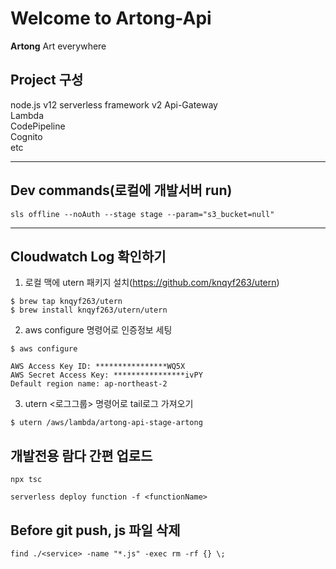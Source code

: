 # Welcome to Artong-Api
  
**Artong** Art everywhere
  
## Project 구성

node.js v12 
serverless framework v2 
Api-Gateway  
Lambda  
CodePipeline  
Cognito  
etc
***
## Dev commands(로컬에 개발서버 run)

```
sls offline --noAuth --stage stage --param="s3_bucket=null"
```
***
## Cloudwatch Log 확인하기

1. 로컬 맥에 utern 패키지 설치(https://github.com/knqyf263/utern)
```
$ brew tap knqyf263/utern
$ brew install knqyf263/utern/utern
```
2. aws configure 명령어로 인증정보 세팅
```
$ aws configure
```
```
AWS Access Key ID: ****************WQ5X
AWS Secret Access Key: ****************ivPY
Default region name: ap-northeast-2
```
3. utern <로그그룹> 명령어로 tail로그 가져오기
```
$ utern /aws/lambda/artong-api-stage-artong
```

## 개발전용 람다 간편 업로드
```
npx tsc
```
```
serverless deploy function -f <functionName>
```
## Before git push, js 파일 삭제
```
find ./<service> -name "*.js" -exec rm -rf {} \;
```